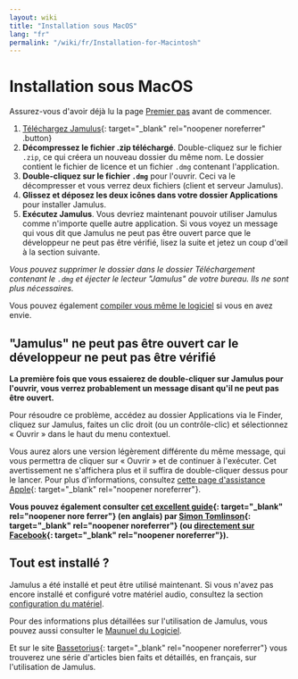 ```yaml
---
layout: wiki
title: "Installation sous MacOS"
lang: "fr"
permalink: "/wiki/fr/Installation-for-Macintosh"
---
```


# Installation sous MacOS

Assurez-vous d'avoir déjà lu la page [Premier pas](Getting-Started) avant de commencer.

1. [Téléchargez Jamulus](https://sourceforge.net/projects/llcon/files/latest/download){: target="_blank" rel="noopener noreferrer" .button}
1. **Décompressez le fichier .zip téléchargé**. Double-cliquez sur le fichier `.zip`, ce qui créera un nouveau dossier du même nom. Le dossier contient le fichier de licence et un fichier `.dmg` contenant l'application.
1. **Double-cliquez sur le fichier `.dmg`** pour l'ouvrir. Ceci va le décompresser et vous verrez deux fichiers (client et serveur Jamulus).
1. **Glissez et déposez les deux icônes dans votre dossier Applications** pour installer Jamulus.
1. **Exécutez Jamulus**. Vous devriez maintenant pouvoir utiliser Jamulus comme n'importe quelle autre application. Si vous voyez un message qui vous dit que Jamulus ne peut pas être ouvert parce que le développeur ne peut pas être vérifié, lisez la suite et jetez un coup d'œil à la section suivante.

_Vous pouvez supprimer le dossier dans le dossier Téléchargement contenant le `.dmg` et éjecter le lecteur "Jamulus" de votre bureau. Ils ne sont plus nécessaires._

Vous pouvez également [compiler vous même le logiciel](Compiling) si vous en avez envie.

## "Jamulus" ne peut pas être ouvert car le développeur ne peut pas être vérifié

**La première fois que vous essaierez de double-cliquer sur Jamulus pour l'ouvrir, vous verrez probablement un message disant qu'il ne peut pas être ouvert.**

Pour résoudre ce problème, accédez au dossier Applications via le Finder, cliquez sur Jamulus, faites un clic droit (ou un contrôle-clic) et sélectionnez « Ouvrir » dans le haut du menu contextuel.

Vous aurez alors une version légèrement différente du même message, qui vous permettra de cliquer sur « Ouvrir » et de continuer à l'exécuter. Cet avertissement ne s'affichera plus et il suffira de double-cliquer dessus pour le lancer. Pour plus d'informations, consultez [cette page d'assistance Apple](https://support.apple.com/fr-fr/guide/mac-help/mh40616/mac){: target="_blank" rel="noopener noreferrer"}.

**Vous pouvez également consulter [cet excellent guide](http://web.archive.org/web/20200406181452/https://www.facebook.com/notes/jamulus-online-musicianssingers-jamming/idiots-guide-to-jamulus-app/510044532903831/){: target="_blank" rel="noopener nore ferrer"} (en anglais) par [Simon Tomlinson](https://www.facebook.com/simon.james.tomlinson?eid=ARBQoY3KcZAtS3pGdLJuqvQTeRSOo4gHdQZT7nNzOt1oPMGgZ4_3GERe-rOyH5PxsSHVYYXjWwcqd71a){: target="_blank" rel="noopener noreferrer"} (ou [directement sur Facebook](https://www.facebook.com/notes/jamulus-online-musicianssingers-jamming/idiots-guide-to-jamulus-app/510044532903831/){: target="_blank" rel="noopener noreferrer"}).**

## Tout est installé ?

Jamulus a été installé et peut être utilisé maintenant. Si vous n'avez pas encore installé et configuré votre matériel audio, consultez la section [configuration du matériel](Hardware-Setup).

Pour des informations plus détaillées sur l'utilisation de Jamulus, vous pouvez aussi consulter le [Maunuel du Logiciel](Software-Manual).

Et sur le site [Bassetorius](https://www.bassetorius.fr/applications/jamulus/){: target="_blank" rel="noopener noreferrer"} vous trouverez une série d'articles bien faits et détaillés, en français, sur l'utilisation de Jamulus.
